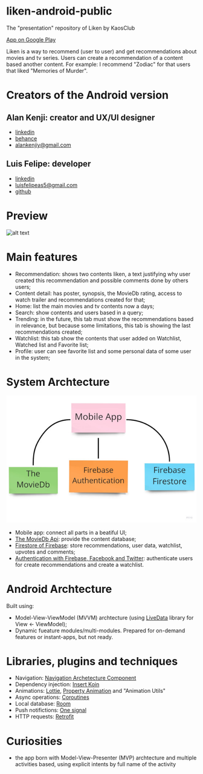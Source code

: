 # liken-android-public
The "presentation" repository of Liken by KaosClub

[App on Google Play](https://play.google.com/store/apps/details?id=br.com.kaosclub.liken)

Liken is a way to recommend (user to user) and get recommendations about movies and tv series. Users can create a recommendation of a content based another content. For example: I recommend "Zodiac" for that users that liked "Memories of Murder".

# Creators of the Android version
## Alan Kenji: creator and UX/UI designer
- [linkedin](https://www.linkedin.com/in/alan-yamasaki/)
- [behance](https://www.behance.net/alankenjiy)
- alankenjiy@gmail.com

## Luis Felipe: developer
- [linkedin](https://www.linkedin.com/in/luis-felipe-de-almeida-da-silva-42aa6016b/)
- luisfelipeas5@gmail.com
- [github](https://github.com/luisfelipeas5)

# Preview
![alt text](https://github.com/luisfelipeas5/liken-android-public/blob/main/design_presentation.jpg?raw=true)

# Main features
- Recommendation: shows two contents liken, a text justifying why user created this recommendation and possible comments done by others users;
- Content detail: has poster, synopsis, the MovieDb rating, access to watch trailer and recommendations created for that;
- Home: list the main movies and tv contents now a days;
- Search: show contents and users based in a query;
- Trending: in the future, this tab must show the recommendations based in relevance, but because some limitations, this tab is showing the last recommendations created;
- Watchlist: this tab show the contents that user added on Watchlist, Watched list and Favorite list;
- Profile: user can see favorite list and some personal data of some user in the system;

# System Archtecture
![alt text](https://github.com/luisfelipeas5/liken-android-public/blob/main/system_arch.jpg?raw=true)
- Mobile app: connect all parts in a beatiful UI;
- [The MovieDb Api](https://developers.themoviedb.org/3/getting-started/introduction): provide the content database;
- [Firestore of Firebase](https://firebase.google.com/docs/firestore): store recommendations, user data, watchlist, upvotes and comments;
- [Authentication with Firebase, Facebook and Twitter](https://firebase.google.com/docs/auth/android/start): authenticate users for create recommendations and create a watchlist.

# Android Archtecture
Built using:
- Model-View-ViewModel (MVVM) archtecture (using [LiveData](https://developer.android.com/topic/libraries/architecture/livedata) library for View <- ViewModel);
- Dynamic fueature modules/multi-modules. Prepared for on-demand features or instant-apps, but not ready.

# Libraries, plugins and techniques
- Navigation: [Navigation Archetecture Component](https://developer.android.com/guide/navigation)
- Dependency injection: [Insert Koin](https://insert-koin.io/)
- Animations: [Lottie](https://airbnb.io/lottie/#/), [Property Animation](https://developer.android.com/guide/topics/graphics/prop-animation) and "Animation Utils"
- Async operations: [Coroutines](https://developer.android.com/kotlin/coroutines)
- Local database: [Room](https://developer.android.com/training/data-storage/room)
- Push notifictions: [One signal](https://onesignal.com/)
- HTTP requests: [Retrofit](https://square.github.io/retrofit/)

# Curiosities
- the app born with Model-View-Presenter (MVP) archtecture and multiple activities based, using explicit intents by full name of the activity
